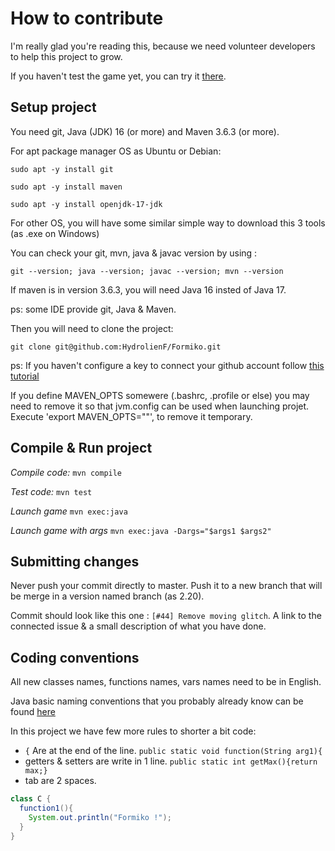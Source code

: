 # How to contribute


I'm really glad you're reading this, because we need volunteer developers to help this project to grow.

If you haven't test the game yet, you can try it [there](https://formiko.fr/download.html).

## Setup project

You need git, Java (JDK) 16 (or more) and Maven 3.6.3 (or more).

For apt package manager OS as Ubuntu or Debian:

```sudo apt -y install git```

```sudo apt -y install maven```

```sudo apt -y install openjdk-17-jdk```

For other OS, you will have some similar simple way to download this 3 tools (as .exe on Windows)

You can check your git, mvn, java & javac version by using :

`git --version; java --version; javac --version; mvn --version`

If maven is in version 3.6.3, you will need Java 16 insted of Java 17.

ps: some IDE provide git, Java & Maven.

Then you will need to clone the project:

`git clone git@github.com:HydrolienF/Formiko.git`

ps: If you haven't configure a key to connect your github account follow [this tutorial](https://docs.github.com/en/authentication/connecting-to-github-with-ssh)

If you define MAVEN_OPTS somewere (.bashrc, .profile or else) you may need to remove it so that jvm.config can be used when launching projet.
Execute 'export MAVEN_OPTS=""', to remove it temporary.

## Compile & Run project

*Compile code:*
`mvn compile`

*Test code:*
`mvn test`

*Launch game*
`mvn exec:java`

*Launch game with args*
`mvn exec:java -Dargs="$args1 $args2"`

## Submitting changes

Never push your commit directly to master. Push it to a new branch that will be merge in a version named branch (as 2.20).

Commit should look like this one : `[#44] Remove moving glitch`. A link to the connected issue & a small description of what you have done.

## Coding conventions

All new classes names, functions names, vars names need to be in English.

Java basic naming conventions that you probably already know can be found [here](https://www.oracle.com/java/technologies/javase/codeconventions-namingconventions.html)

In this project we have few more rules to shorter a bit code:
  * `{` Are at the end of the line. `public static void function(String arg1){`
  * getters & setters are write in 1 line. `public static int getMax(){return max;}`
  * tab are 2 spaces.

```Java
class C {
  function1(){
    System.out.println("Formiko !");
  }
}
```
